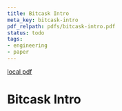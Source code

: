 ```yaml
---
title: Bitcask Intro
meta_key: bitcask-intro
pdf_relpath: pdfs/bitcask-intro.pdf
status: todo
tags:
- engineering
- paper
---
```


[local pdf](../../../pdfs/bitcask-intro.pdf)

# Bitcask Intro
